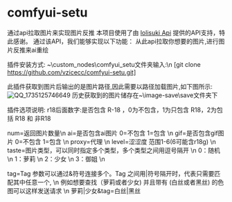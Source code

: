 # comfyui-setu
通过api拉取图片来实现图片反推
本项目使用了由 [lolisuki Api](https://lolisuki.cn/) 提供的API支持，特此感谢。
通过该API，我们能够实现以下功能：
从此api拉取你想要的图片,进行图片反推来ai重绘

插件安装方式:
~\custom_nodes\comfyui_setu文件夹输入:\n
[git clone https://github.com/vzicecc/comfyui-setu.git]

此插件获取到图片后输出的是图片路径,因此需要以路径加载图片,如下图所示:
![QQ_1735125746649](https://github.com/user-attachments/assets/1d18097d-7f5b-4917-8836-ff051c41f850)
历史获取到的图片储存在~\image-save\save文件夹下

插件选项说明:
r18后面数字:是否包含 R-18 ，0为不包含，1为只包含 R18，2为包括 R18 和 非R18

num=返回图片数量\n
ai=是否包含ai图片 0=不包含 1=包含 \n
gif=是否包含gif图片 0=不包含 1=包含 \n
proxy=代理 \n
level=涩涩度 范围1-6(6可能含r18g) \n
taste=图片类型，可以同时指定多个类型，多个类型之间用逗号隔开 \n
      0：随机 \n
      1：萝莉 \n
      2：少女 \n
      3：御姐 \n

tag=Tag 参数可以通过&符号连接多个。Tag 之间用|符号隔开时，代表只需要匹配其中任意一个, \n
例如想要查找（萝莉或者少女) 并且带有 (白丝或者黑丝) 的色图可以这样发送请求  \n
萝莉|少女&tag=白丝|黑丝
